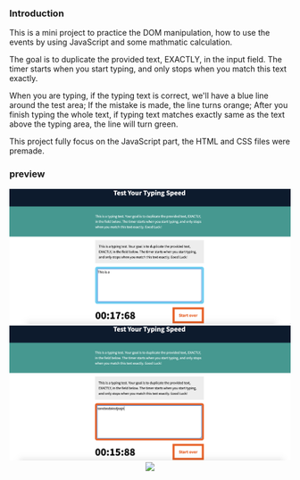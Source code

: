 ### Introduction

This is a mini project to practice the DOM manipulation, how to use the events by using JavaScript and some mathmatic calculation. 

The goal is to duplicate the provided text, EXACTLY, in the input field. The timer starts when you start typing, and only stops when you match this text exactly. 

When you are typing, if the typing text is correct, we'll have a blue line around the test area; If the mistake is made, the line turns orange; After you finish typing the whole text, if typing text matches exactly same as the text above the typing area, the line will turn green.

This project fully focus on the JavaScript part, the HTML and CSS files were premade.

### preview
<p align="center">
  <img src="images/tester_correct.png">
  <img src="images/tester_incorrect.png">
  <img src="tester_correct_finish.png">
</p>